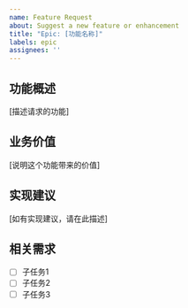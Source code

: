 ```yaml
---
name: Feature Request
about: Suggest a new feature or enhancement
title: "Epic: [功能名称]"
labels: epic
assignees: ''
---
```


## 功能概述
[描述请求的功能]

## 业务价值
[说明这个功能带来的价值]

## 实现建议
[如有实现建议，请在此描述]

## 相关需求
- [ ] 子任务1
- [ ] 子任务2
- [ ] 子任务3
